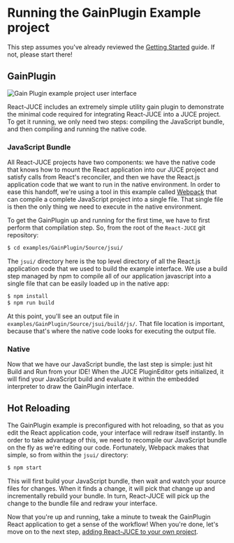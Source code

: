 # Running the GainPlugin Example project

This step assumes you've already reviewed the [Getting Started](Getting_Started.md) guide. If not,
please start there!

## GainPlugin

![Gain Plugin example project user interface](../_media/gainplugin.jpg)

React-JUCE includes an extremely simple utility gain plugin to demonstrate the minimal
code required for integrating React-JUCE into a JUCE project. To get it running,
we only need two steps: compiling the JavaScript bundle, and then compiling and
running the native code.

### JavaScript Bundle

All React-JUCE projects have two components: we have the native code that knows how
to mount the React application into our JUCE project and satisfy calls from React's
reconciler, and then we have the React.js application code that we want to run in the
native environment. In order to ease this handoff, we're using a tool in this
example called [Webpack](https://webpack.js.org/) that can compile a complete JavaScript project into a single
file. That single file is then the only thing we need to execute in the native
environment.

To get the GainPlugin up and running for the first time, we have to first perform
that compilation step. So, from the root of the `React-JUCE` git repository:

```bash
$ cd examples/GainPlugin/Source/jsui/
```

The `jsui/` directory here is the top level directory of all the
React.js application code that we used to build the example interface.
We use a build step managed by npm to compile all of our application javascript
into a single file that can be easily loaded up in the native app:

```bash
$ npm install
$ npm run build
```

At this point, you'll see an output file in `examples/GainPlugin/Source/jsui/build/js/`. That file location is important, because that's where the native code looks for executing the output file.

### Native

Now that we have our JavaScript bundle, the last step is simple: just hit Build and
Run from your IDE! When the JUCE PluginEditor gets initialized, it will find your
JavaScript build and evaluate it within the embedded interpreter to draw the
GainPlugin interface.

## Hot Reloading

The GainPlugin example is preconfigured with hot reloading, so that as you edit
the React application code, your interface will redraw itself instantly. In order
to take advantage of this, we need to recompile our JavaScript bundle on the
fly as we're editing our code. Fortunately, Webpack makes that simple, so from
within the `jsui/` directory:

```bash
$ npm start
```

This will first build your JavaScript bundle, then wait and watch your source files
for changes. When it finds a change, it will pick that change up and incrementally
rebuild your bundle. In turn, React-JUCE will pick up the change to the bundle file
and redraw your interface.

Now that you're up and running, take a minute to tweak the GainPlugin React
application to get a sense of the workflow! When you're done, let's move on to
the next step, [adding React-JUCE to your own project](Integrating_Your_Project.md).

